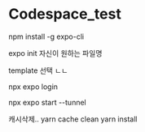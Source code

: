 # Codespace_test

npm install -g expo-cli

expo init 자신이 원하는 파일명

template 선택 ㄴㄴ


npx expo login

npx expo start --tunnel

캐시삭제.. 
yarn cache clean
yarn install